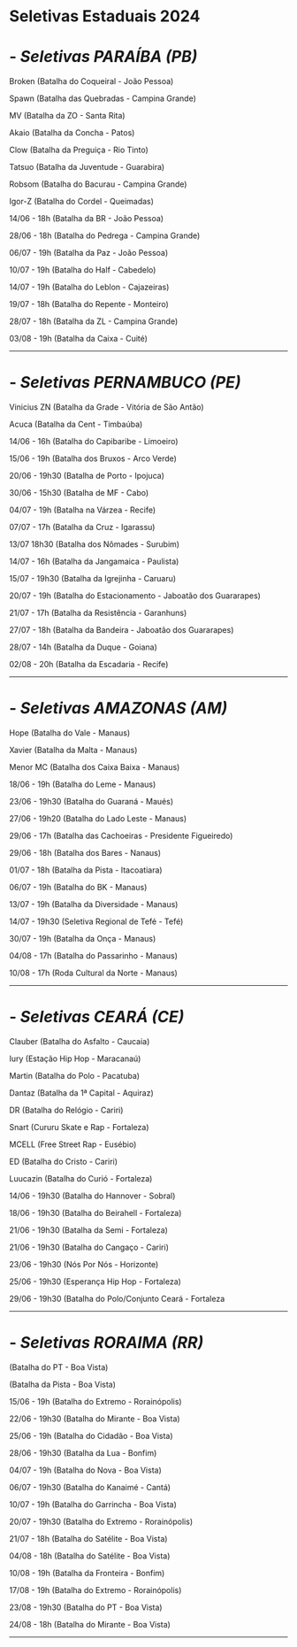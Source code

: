 # Seletivas Estaduais 2024 


# - _Seletivas PARAÍBA (PB)_

Broken (Batalha do Coqueiral - João Pessoa)

Spawn (Batalha das Quebradas - Campina Grande)

MV (Batalha da ZO - Santa Rita)

Akaio (Batalha da Concha - Patos)

Clow (Batalha da Preguiça - Rio Tinto)

Tatsuo (Batalha da Juventude - Guarabira)

Robsom (Batalha do Bacurau - Campina Grande)

Igor-Z (Batalha do Cordel - Queimadas)

14/06 - 18h (Batalha da BR - João Pessoa)

28/06 - 18h (Batalha do Pedrega - Campina Grande)

06/07 - 19h (Batalha da Paz - João Pessoa)

10/07 - 19h (Batalha do Half - Cabedelo)

14/07 - 19h (Batalha do Leblon - Cajazeiras)

19/07 - 18h (Batalha do Repente - Monteiro)

28/07 - 18h (Batalha da ZL - Campina Grande)

03/08 - 19h (Batalha da Caixa - Cuité)

----------------------------------------------------

# - _Seletivas PERNAMBUCO (PE)_

Vinicius ZN (Batalha da Grade - Vitória de São Antão)

Acuca (Batalha da Cent - Timbaúba)

14/06 - 16h (Batalha do Capibaribe - Limoeiro)

15/06 - 19h (Batalha dos Bruxos - Arco Verde)

20/06 - 19h30 (Batalha de Porto - Ipojuca)

30/06 - 15h30 (Batalha de MF - Cabo)

04/07 - 19h (Batalha na Várzea - Recife)

07/07 - 17h (Batalha da Cruz - Igarassu)

13/07 18h30 (Batalha dos Nômades - Surubim)

14/07 - 16h (Batalha da Jangamaica - Paulista)

15/07 - 19h30 (Batalha da Igrejinha - Caruaru)

20/07 - 19h (Batalha do Estacionamento - Jaboatão dos Guararapes)

21/07 - 17h (Batalha da Resistência - Garanhuns)

27/07 - 18h (Batalha da Bandeira - Jaboatão dos Guararapes)

28/07 - 14h (Batalha da Duque - Goiana)

02/08 - 20h (Batalha da Escadaria - Recife)

----------------------------------------------------

# - _Seletivas AMAZONAS (AM)_

Hope (Batalha do Vale - Manaus)

Xavier (Batalha da Malta - Manaus)

Menor MC (Batalha dos Caixa Baixa - Manaus)

18/06 - 19h (Batalha do Leme - Manaus)

23/06 - 19h30 (Batalha do Guaraná - Maués)

27/06 - 19h20 (Batalha do Lado Leste - Manaus)

29/06 - 17h (Batalha das Cachoeiras - Presidente Figueiredo)

29/06 - 18h (Batalha dos Bares - Nanaus)

01/07 - 18h (Batalha da Pista - Itacoatiara)

06/07 - 19h (Batalha do BK - Manaus)

13/07 - 19h (Batalha da Diversidade - Manaus)

14/07 - 19h30 (Seletiva Regional de Tefé - Tefé)

30/07 - 19h (Batalha da Onça - Manaus)

04/08 - 17h (Batalha do Passarinho - Manaus)

10/08 - 17h (Roda Cultural da Norte - Manaus)

----------------------------------------------------

# - _Seletivas CEARÁ (CE)_

Clauber (Batalha do Asfalto - Caucaia)

Iury (Estação Hip Hop - Maracanaú)

Martin (Batalha do Polo - Pacatuba)

Dantaz (Batalha da 1ª Capital - Aquiraz)

DR (Batalha do Relógio - Cariri)

Snart (Cururu Skate e Rap - Fortaleza)

MCELL (Free Street Rap - Eusébio)

ED (Batalha do Cristo - Cariri)

Luucazin (Batalha do Curió - Fortaleza)

14/06 - 19h30 (Batalha do Hannover - Sobral)

18/06 - 19h30 (Batalha do Beirahell - Fortaleza)

21/06 - 19h30 (Batalha da Semi - Fortaleza)

21/06 - 19h30 (Batalha do Cangaço - Cariri)

23/06 - 19h30 (Nós Por Nós - Horizonte)

25/06 - 19h30 (Esperança Hip Hop - Fortaleza)

29/06 - 19h30 (Batalha do Polo/Conjunto Ceará - Fortaleza

----------------------------------------------------

# - _Seletivas RORAIMA (RR)_

(Batalha do PT - Boa Vista)

(Batalha da Pista - Boa Vista)

15/06 - 19h (Batalha do Extremo - Rorainópolis)

22/06 - 19h30 (Batalha do Mirante - Boa Vista)

25/06 - 19h (Batalha do Cidadão - Boa Vista)

28/06 - 19h30 (Batalha da Lua - Bonfim)

04/07 - 19h (Batalha do Nova - Boa Vista)

06/07 - 19h30 (Batalha do Kanaimé - Cantá)

10/07 - 19h (Batalha do Garrincha - Boa Vista)

20/07 - 19h30 (Batalha do Extremo - Rorainópolis)

21/07 - 18h (Batalha do Satélite - Boa Vista)

04/08 - 18h (Batalha do Satélite - Boa Vista)

10/08 - 19h (Batalha da Fronteira - Bonfim)

17/08 - 19h (Batalha do Extremo - Rorainópolis)

23/08 - 19h30 (Batalha do PT - Boa Vista)

24/08 - 18h  (Batalha do Mirante - Boa Vista)

----------------------------------------------------
